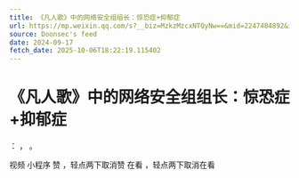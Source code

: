 ```yaml
---
title: 《凡人歌》中的网络安全组组长：惊恐症+抑郁症
url: https://mp.weixin.qq.com/s?__biz=MzkzMzcxNTQyNw==&mid=2247484892&idx=1&sn=f76c612871231fd00cfb9ac609fa693f
source: Doonsec's feed
date: 2024-09-17
fetch_date: 2025-10-06T18:22:19.115402
---
```


# 《凡人歌》中的网络安全组组长：惊恐症+抑郁症

：
，
。

视频
小程序
赞
，轻点两下取消赞
在看
，轻点两下取消在看
